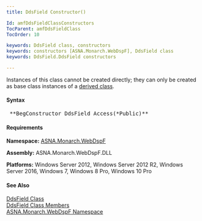 ```yaml
---
title: DdsField Constructor()

Id: amfDdsFieldClassConstructors
TocParent: amfDdsFieldClass
TocOrder: 10

keywords: DdsField class, constructors
keywords: constructors [ASNA.Monarch.WebDspF], DdsField class
keywords: DdsField.DdsField constructors

---
```


Instances of this class cannot be created directly; they can only be created as base class instances of a [ derived class](amfDdsFieldClassDerivedClasses.html).

#### Syntax
<pre class="prettyprint"> **BegConstructor DdsField Access(*Public)** </pre>

#### Requirements
**Namespace:** [ASNA.Monarch.WebDspF](amfWebDspFNamespace.html)

**Assembly:** ASNA.Monarch.WebDspF.DLL

**Platforms:** Windows Server 2012, Windows Server 2012 R2, Windows Server 2016, Windows 7, Windows 8 Pro, Windows 10 Pro

#### See Also
[DdsField Class](amfDdsFieldClass.html) <br clear="none" /> [DdsField Class Members](amfDdsFieldClassMembers.html) <br clear="none" /> [ ASNA.Monarch.WebDspF Namespace](amfWebDspFNamespace.html) 
